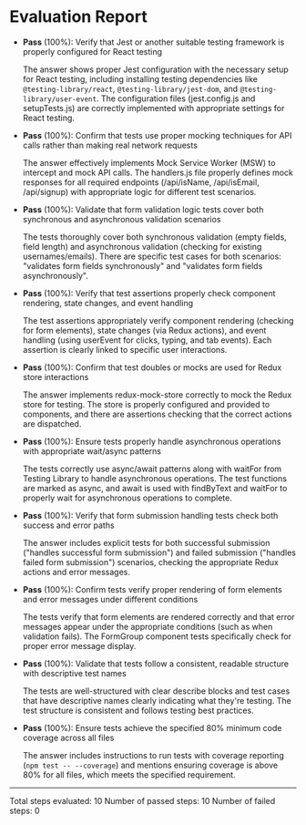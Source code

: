 # Evaluation Report

- **Pass** (100%): Verify that Jest or another suitable testing framework is properly configured for React testing
    
    The answer shows proper Jest configuration with the necessary setup for React testing, including installing testing dependencies like `@testing-library/react`, `@testing-library/jest-dom`, and `@testing-library/user-event`. The configuration files (jest.config.js and setupTests.js) are correctly implemented with appropriate settings for React testing.

- **Pass** (100%): Confirm that tests use proper mocking techniques for API calls rather than making real network requests
    
    The answer effectively implements Mock Service Worker (MSW) to intercept and mock API calls. The handlers.js file properly defines mock responses for all required endpoints (/api/isName, /api/isEmail, /api/signup) with appropriate logic for different test scenarios.

- **Pass** (100%): Validate that form validation logic tests cover both synchronous and asynchronous validation scenarios
    
    The tests thoroughly cover both synchronous validation (empty fields, field length) and asynchronous validation (checking for existing usernames/emails). There are specific test cases for both scenarios: "validates form fields synchronously" and "validates form fields asynchronously".

- **Pass** (100%): Verify that test assertions properly check component rendering, state changes, and event handling
    
    The test assertions appropriately verify component rendering (checking for form elements), state changes (via Redux actions), and event handling (using userEvent for clicks, typing, and tab events). Each assertion is clearly linked to specific user interactions.

- **Pass** (100%): Confirm that test doubles or mocks are used for Redux store interactions
    
    The answer implements redux-mock-store correctly to mock the Redux store for testing. The store is properly configured and provided to components, and there are assertions checking that the correct actions are dispatched.

- **Pass** (100%): Ensure tests properly handle asynchronous operations with appropriate wait/async patterns
    
    The tests correctly use async/await patterns along with waitFor from Testing Library to handle asynchronous operations. The test functions are marked as async, and await is used with findByText and waitFor to properly wait for asynchronous operations to complete.

- **Pass** (100%): Verify that form submission handling tests check both success and error paths
    
    The answer includes explicit tests for both successful submission ("handles successful form submission") and failed submission ("handles failed form submission") scenarios, checking the appropriate Redux actions and error messages.

- **Pass** (100%): Confirm tests verify proper rendering of form elements and error messages under different conditions
    
    The tests verify that form elements are rendered correctly and that error messages appear under the appropriate conditions (such as when validation fails). The FormGroup component tests specifically check for proper error message display.

- **Pass** (100%): Validate that tests follow a consistent, readable structure with descriptive test names
    
    The tests are well-structured with clear describe blocks and test cases that have descriptive names clearly indicating what they're testing. The test structure is consistent and follows testing best practices.

- **Pass** (100%): Ensure tests achieve the specified 80% minimum code coverage across all files
    
    The answer includes instructions to run tests with coverage reporting (`npm test -- --coverage`) and mentions ensuring coverage is above 80% for all files, which meets the specified requirement.

---

Total steps evaluated: 10
Number of passed steps: 10
Number of failed steps: 0